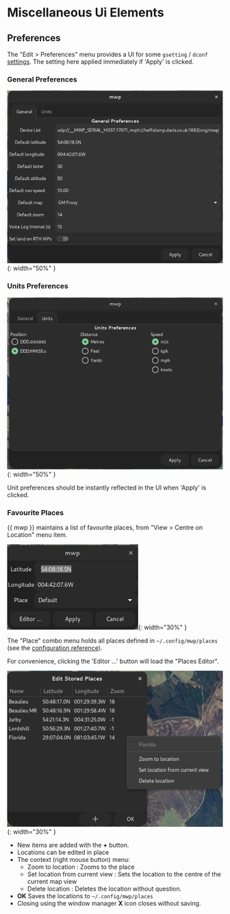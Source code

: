 # Miscellaneous Ui Elements

## Preferences

The "Edit > Preferences" menu provides a UI for some `gsetting` / `dconf` [settings](../mwp-Configuration). The setting here applied immediately if 'Apply' is clicked.

### General Preferences

![genprefs](images/ui-prefs-1.png){: width="50%" }

### Units Preferences

![unitsprefs](images/ui-prefs-2.png){: width="50%" }

Unit preferences should be instantly reflected in the UI when 'Apply' is clicked.

### Favourite Places

{{ mwp }} maintains a list of favourite places, from "View > Centre on Location" menu item.

![places](images/ui-place-chooser.png){: width="30%" }

The "Place" combo menu holds all places defined in `~/.config/mwp/places` (see the [configuration reference](mwp-Configuration.md)).

For convenience, clicking the 'Editor ...' button will load the "Places Editor".

![placesedit](images/places-editor-menu.png){: width="30%" }

* New items are added with the **+** button.
* Locations can be edited in place
* The context (right mouse button) menu:
    * Zoom to location : Zooms to the place
	* Set location from current view : Sets the location to the centre of the current map view
	* Delete location : Deletes the location without question.
* **OK** Saves the locations to `~/.config/mwp/places`
* Closing using the window manager **X** icon closes without saving.
